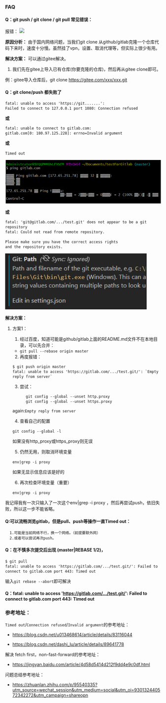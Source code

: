 ### FAQ
#### Q：git push / git clone / git pull 常见错误：

报错：
![](https://img2020.cnblogs.com/blog/2191525/202012/2191525-20201207235228313-1758146954.png)

**原因分析：**
由于国内网络问题，当我们git clone 从github/gitlab克隆一个仓库代码下来时，速度十分慢。虽然挂了vpn，设置、取消代理等，但实际上很少有用。

**解决方案：**
可以通过gitee解决。

1. 我们先在gitee上导入已有仓库(你要克隆的仓库)，然后再从gitee clone即可。

例：gitee导入仓库后，git clone https://gitee.com/xxx/xxx.git


#### Q：git clone/push 都失败了

```
fatal: unable to access 'https://git.......': 
Failed to connect to 127.0.0.1 port 1080: Connection refused
```

**或**
```
fatal: unable to connect to gitlab.com:
gitlab.com[0: 180.97.125.228]: errno=Invalid argument
```

**或**

`Timed out`

![](/images/Timed%20out%20443.jpg)

**或**

```
fatal: 'git@gitlab.com/.../test.git' does not appear to be a git repository
fatal: Could not read from remote repository.

Please make sure you have the correct access rights
and the repository exists.
```

![](/images/config_gitPath.jpg)

**解决方案：**

1. 方案1：

      1. 经过百度，知道可能是github/gitlab上面的README.md文件不在本地目录，可以先合并：

      * `git pull --rebase origin master`

      2. 再度报错：

      ```
      $ git push origin master
      fatal: unable to access 'https://gitlab.com/.../test.git/': `Empty reply from server`
      ```

      3. 尝试：

      ```
            git config --global --unset http.proxy 
            git config --global --unset https.proxy
      ```

      again:`Empty reply from server`

      4. 查看自己的配置

      `git config --global -l`

      如果没有http_proxy或https_proxy则无误

      5. 仍然无用，则取消环境变量

      `env|grep -i proxy  `

      如果无显示信息应该是好的

      6. 再次检查环境变量（重要）

      `env|grep -i proxy`  

我记得我有一次只输入了一次这个env|grep -i proxy ，然后再尝试push，依旧失败，所以这一步不能省略。

#### Q:可以流畅浏览gitlab，但是pull、push等操作一直Timed out：

      1.可能是当前网络不行，换一个网络。（前提要联外网）
      2.或者可以尝试再次push。

#### Q：在不慎多次提交后出现 (master|REBASE 1/2)，

```
$ git pull
fatal: unable to access 'https://gitlab.com/.../test.git/': Failed to connect to gitlab.com port 443: Timed out
```

输入`git rebase --abort`即可解决

#### Q：fatal: unable to access 'https://gitlab.com/.../test.git/': Failed to connect to gitlab.com port 443: Timed out


### 参考地址：

`Timed out`/`Connection refused`/`Invalid argument`的参考地址：

* https://blog.csdn.net/u013468614/article/details/83116044

* https://blog.csdn.net/dashi_lu/article/details/89641778

解决 fetch first，non-fast-forward的参考地址：

* https://jingyan.baidu.com/article/4d58d5414d212f9dd4e9c0df.html

问题总结参考地址：

* https://zhuanlan.zhihu.com/p/95540335?utm_source=wechat_session&utm_medium=social&utm_oi=930132440572342272&utm_campaign=shareopn